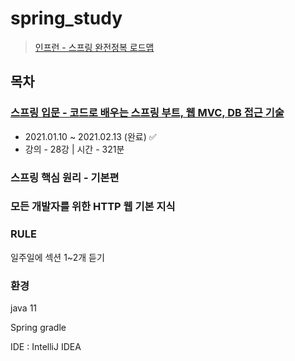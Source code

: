 # spring_study

> [인프런 - 스프링 완전정복 로드맵](https://www.inflearn.com/roadmaps/373)

## 목차

### [스프링 입문 - 코드로 배우는 스프링 부트, 웹 MVC, DB 접근 기술](./hello-spring)

- 2021.01.10 ~ 2021.02.13 (완료) ✅
- 강의 - 28강 | 시간 - 321분

### 스프링 핵심 원리 - 기본편

### 모든 개발자를 위한 HTTP 웹 기본 지식





### RULE

일주일에 섹션 1~2개 듣기





### 환경

java 11

Spring gradle

IDE : IntelliJ IDEA

